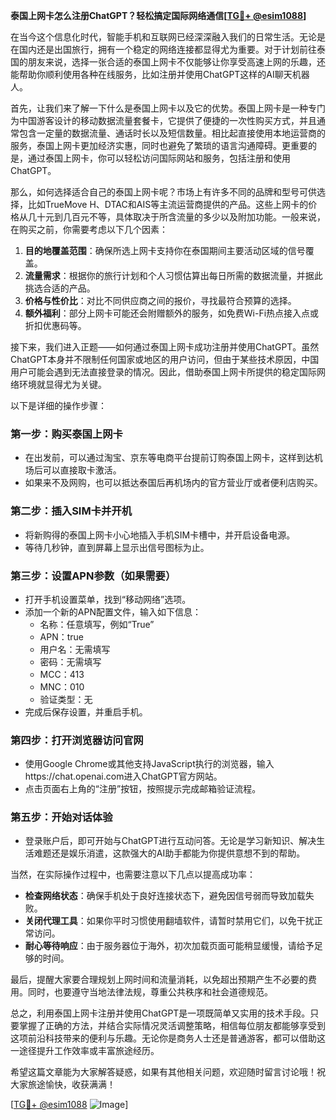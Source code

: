 **泰国上网卡怎么注册ChatGPT？轻松搞定国际网络通信[[TG💪+ @esim1088](https://t.me/s/esim1088)]**

在当今这个信息化时代，智能手机和互联网已经深深融入我们的日常生活。无论是在国内还是出国旅行，拥有一个稳定的网络连接都显得尤为重要。对于计划前往泰国的朋友来说，选择一张合适的泰国上网卡不仅能够让你享受高速上网的乐趣，还能帮助你顺利使用各种在线服务，比如注册并使用ChatGPT这样的AI聊天机器人。

首先，让我们来了解一下什么是泰国上网卡以及它的优势。泰国上网卡是一种专门为中国游客设计的移动数据流量套餐卡，它提供了便捷的一次性购买方式，并且通常包含一定量的数据流量、通话时长以及短信数量。相比起直接使用本地运营商的服务，泰国上网卡更加经济实惠，同时也避免了繁琐的语言沟通障碍。更重要的是，通过泰国上网卡，你可以轻松访问国际网站和服务，包括注册和使用ChatGPT。

那么，如何选择适合自己的泰国上网卡呢？市场上有许多不同的品牌和型号可供选择，比如TrueMove H、DTAC和AIS等主流运营商提供的产品。这些上网卡的价格从几十元到几百元不等，具体取决于所含流量的多少以及附加功能。一般来说，在购买之前，你需要考虑以下几个因素：

1. **目的地覆盖范围**：确保所选上网卡支持你在泰国期间主要活动区域的信号覆盖。
2. **流量需求**：根据你的旅行计划和个人习惯估算出每日所需的数据流量，并据此挑选合适的产品。
3. **价格与性价比**：对比不同供应商之间的报价，寻找最符合预算的选择。
4. **额外福利**：部分上网卡可能还会附赠额外的服务，如免费Wi-Fi热点接入点或折扣优惠码等。

接下来，我们进入正题——如何通过泰国上网卡成功注册并使用ChatGPT。虽然ChatGPT本身并不限制任何国家或地区的用户访问，但由于某些技术原因，中国用户可能会遇到无法直接登录的情况。因此，借助泰国上网卡所提供的稳定国际网络环境就显得尤为关键。

以下是详细的操作步骤：

### 第一步：购买泰国上网卡
- 在出发前，可以通过淘宝、京东等电商平台提前订购泰国上网卡，这样到达机场后可以直接取卡激活。
- 如果来不及网购，也可以抵达泰国后再机场内的官方营业厅或者便利店购买。

### 第二步：插入SIM卡并开机
- 将新购得的泰国上网卡小心地插入手机SIM卡槽中，并开启设备电源。
- 等待几秒钟，直到屏幕上显示出信号图标为止。

### 第三步：设置APN参数（如果需要）
- 打开手机设置菜单，找到“移动网络”选项。
- 添加一个新的APN配置文件，输入如下信息：
  - 名称：任意填写，例如“True”
  - APN：true
  - 用户名：无需填写
  - 密码：无需填写
  - MCC：413
  - MNC：010
  - 验证类型：无
- 完成后保存设置，并重启手机。

### 第四步：打开浏览器访问官网
- 使用Google Chrome或其他支持JavaScript执行的浏览器，输入https://chat.openai.com进入ChatGPT官方网站。
- 点击页面右上角的“注册”按钮，按照提示完成邮箱验证流程。

### 第五步：开始对话体验
- 登录账户后，即可开始与ChatGPT进行互动问答。无论是学习新知识、解决生活难题还是娱乐消遣，这款强大的AI助手都能为你提供意想不到的帮助。

当然，在实际操作过程中，也需要注意以下几点以提高成功率：

- **检查网络状态**：确保手机处于良好连接状态下，避免因信号弱而导致加载失败。
- **关闭代理工具**：如果你平时习惯使用翻墙软件，请暂时禁用它们，以免干扰正常访问。
- **耐心等待响应**：由于服务器位于海外，初次加载页面可能稍显缓慢，请给予足够的时间。

最后，提醒大家要合理规划上网时间和流量消耗，以免超出预期产生不必要的费用。同时，也要遵守当地法律法规，尊重公共秩序和社会道德规范。

总之，利用泰国上网卡注册并使用ChatGPT是一项既简单又实用的技术手段。只要掌握了正确的方法，并结合实际情况灵活调整策略，相信每位朋友都能够享受到这项前沿科技带来的便利与乐趣。无论你是商务人士还是普通游客，都可以借助这一途径提升工作效率或丰富旅途经历。

希望这篇文章能为大家解答疑惑，如果有其他相关问题，欢迎随时留言讨论哦！祝大家旅途愉快，收获满满！

[[TG💪+ @esim1088](https://t.me/s/esim1088) ![Image](https://i.postimg.cc/4NQfJmqS/Snipaste-2025-05-13-00-14-12.png)]